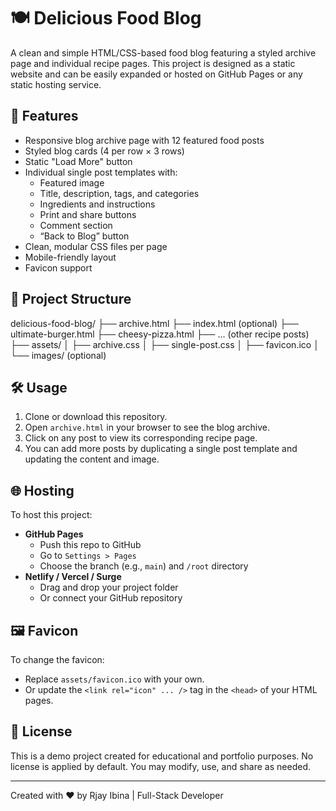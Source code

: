 # 🍽️ Delicious Food Blog

A clean and simple HTML/CSS-based food blog featuring a styled archive page and individual recipe pages. This project is designed as a static website and can be easily expanded or hosted on GitHub Pages or any static hosting service.

## 🚀 Features

- Responsive blog archive page with 12 featured food posts
- Styled blog cards (4 per row × 3 rows)
- Static "Load More" button
- Individual single post templates with:
  - Featured image
  - Title, description, tags, and categories
  - Ingredients and instructions
  - Print and share buttons
  - Comment section
  - “Back to Blog” button
- Clean, modular CSS files per page
- Mobile-friendly layout
- Favicon support

## 📁 Project Structure

delicious-food-blog/
├── archive.html
├── index.html (optional)
├── ultimate-burger.html
├── cheesy-pizza.html
├── ... (other recipe posts)
├── assets/
│ ├── archive.css
│ ├── single-post.css
│ ├── favicon.ico
│ └── images/ (optional)


## 🛠 Usage

1. Clone or download this repository.
2. Open `archive.html` in your browser to see the blog archive.
3. Click on any post to view its corresponding recipe page.
4. You can add more posts by duplicating a single post template and updating the content and image.

## 🌐 Hosting

To host this project:

- **GitHub Pages**
  - Push this repo to GitHub
  - Go to `Settings > Pages`
  - Choose the branch (e.g., `main`) and `/root` directory
- **Netlify / Vercel / Surge**
  - Drag and drop your project folder
  - Or connect your GitHub repository

## 🖼️ Favicon

To change the favicon:

- Replace `assets/favicon.ico` with your own.
- Or update the `<link rel="icon" ... />` tag in the `<head>` of your HTML pages.

## 📄 License

This is a demo project created for educational and portfolio purposes. No license is applied by default. You may modify, use, and share as needed.

---

Created with ❤️ by Rjay Ibina | Full-Stack Developer
